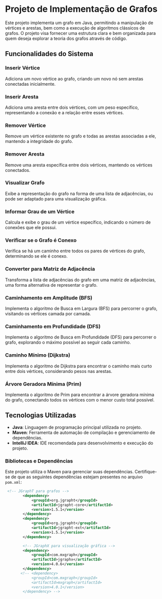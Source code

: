 # Projeto de Implementação de Grafos

Este projeto implementa um grafo em Java, permitindo a manipulação de vértices e arestas, bem como a execução de algoritmos clássicos de grafos. O projeto visa fornecer uma estrutura clara e bem organizada para quem deseja explorar a teoria dos grafos através de código.

## Funcionalidades do Sistema

### Inserir Vértice
Adiciona um novo vértice ao grafo, criando um novo nó sem arestas conectadas inicialmente.

### Inserir Aresta
Adiciona uma aresta entre dois vértices, com um peso específico, representando a conexão e a relação entre esses vértices.

### Remover Vértice
Remove um vértice existente no grafo e todas as arestas associadas a ele, mantendo a integridade do grafo.

### Remover Aresta
Remove uma aresta específica entre dois vértices, mantendo os vértices conectados.

### Visualizar Grafo
Exibe a representação do grafo na forma de uma lista de adjacências, ou pode ser adaptado para uma visualização gráfica.

### Informar Grau de um Vértice
Calcula e exibe o grau de um vértice específico, indicando o número de conexões que ele possui.

### Verificar se o Grafo é Conexo
Verifica se há um caminho entre todos os pares de vértices do grafo, determinando se ele é conexo.

### Converter para Matriz de Adjacência
Transforma a lista de adjacências do grafo em uma matriz de adjacências, uma forma alternativa de representar o grafo.

### Caminhamento em Amplitude (BFS)
Implementa o algoritmo de Busca em Largura (BFS) para percorrer o grafo, visitando os vértices camada por camada.

### Caminhamento em Profundidade (DFS)
Implementa o algoritmo de Busca em Profundidade (DFS) para percorrer o grafo, explorando o máximo possível ao seguir cada caminho.

### Caminho Mínimo (Dijkstra)
Implementa o algoritmo de Dijkstra para encontrar o caminho mais curto entre dois vértices, considerando pesos nas arestas.

### Árvore Geradora Mínima (Prim)
Implementa o algoritmo de Prim para encontrar a árvore geradora mínima do grafo, conectando todos os vértices com o menor custo total possível.

## Tecnologias Utilizadas

- **Java**: Linguagem de programação principal utilizada no projeto.
- **Maven**: Ferramenta de automação de compilação e gerenciamento de dependências.
- **IntelliJ IDEA**: IDE recomendada para desenvolvimento e execução do projeto.

### Bibliotecas e Dependências

Este projeto utiliza o Maven para gerenciar suas dependências. Certifique-se de que as seguintes dependências estejam presentes no arquivo `pom.xml`:

```xml
 <!-- JGraphT para grafos -->
        <dependency>
            <groupId>org.jgrapht</groupId>
            <artifactId>jgrapht-core</artifactId>
            <version>1.5.1</version>
        </dependency>
        <dependency>
            <groupId>org.jgrapht</groupId>
            <artifactId>jgrapht-ext</artifactId>
            <version>1.5.1</version>
        </dependency>

        <!-- JGraphX para visualização gráfica -->
        <dependency>
            <groupId>com.mxgraph</groupId>
            <artifactId>jgraphx</artifactId>
            <version>4.0.6</version>
        </dependency>
       <!-- <dependency>
            <groupId>com.mxgraph</groupId>
            <artifactId>mxgraph</artifactId>
            <version>4.0.1</version>
        </dependency> -->

